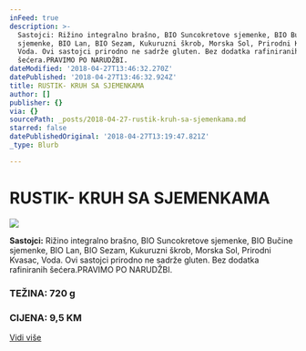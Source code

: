 ```yaml
---
inFeed: true
description: >-
  Sastojci: Rižino integralno brašno, BIO Suncokretove sjemenke, BIO Bučine
  sjemenke, BIO Lan, BIO Sezam, Kukuruzni škrob, Morska Sol, Prirodni Kvasac,
  Voda. Ovi sastojci prirodno ne sadrže gluten. Bez dodatka rafiniranih
  šećera.PRAVIMO PO NARUDŽBI.  
dateModified: '2018-04-27T13:46:32.270Z'
datePublished: '2018-04-27T13:46:32.924Z'
title: RUSTIK- KRUH SA SJEMENKAMA
author: []
publisher: {}
via: {}
sourcePath: _posts/2018-04-27-rustik-kruh-sa-sjemenkama.md
starred: false
datePublishedOriginal: '2018-04-27T13:19:47.821Z'
_type: Blurb

---
```

# RUSTIK- KRUH SA SJEMENKAMA
![](https://the-grid-user-content.s3-us-west-2.amazonaws.com/c1cee293-d1fc-4fcc-a878-45bf16c11401.jpg)

**Sastojci:** Rižino integralno brašno, BIO Suncokretove sjemenke, BIO Bučine sjemenke, BIO Lan, BIO Sezam, Kukuruzni škrob, Morska Sol, Prirodni Kvasac, Voda. Ovi sastojci prirodno ne sadrže gluten. Bez dodatka rafiniranih šećera.PRAVIMO PO NARUDŽBI. 

### TEŽINA: 720 g

### CIJENA: 9,5 KM
[Vidi više][0]

[0]: https://www.facebook.com/greenday.kolaci.peciva/posts/191610514913017